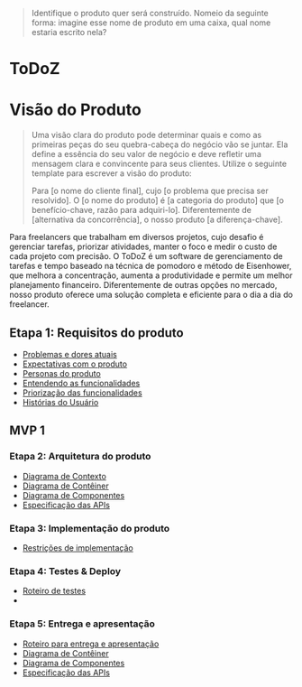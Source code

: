 > Identifique o produto quer será construído. Nomeio da seguinte forma: imagine
>  esse nome de produto em uma caixa, qual nome estaria escrito nela?
# ToDoZ

# Visão do Produto
> Uma visão clara do produto pode determinar quais e como as primeiras peças do seu
> quebra-cabeça do negócio vão se juntar. Ela define a essência do seu valor de negócio
> e deve refletir uma mensagem clara e convincente para seus clientes. Utilize o seguinte
> template para escrever a visão do produto:
>
> Para [o nome do cliente final], cujo [o problema que precisa ser resolvido]. O [o nome do produto] é [a categoria do produto] que [o benefício-chave, razão para adquiri-lo]. Diferentemente de [alternativa da concorrência], o nosso produto [a diferença-chave].

Para freelancers que trabalham em diversos projetos, cujo desafio é gerenciar tarefas, priorizar atividades, manter o foco e medir o custo de cada projeto com precisão. O ToDoZ é um software de gerenciamento de tarefas e tempo baseado na técnica de pomodoro e método de Eisenhower, que melhora a concentração, aumenta a produtividade e permite um melhor planejamento financeiro. Diferentemente de outras opções no mercado, nosso produto oferece uma solução completa e eficiente para o dia a dia do freelancer.


## Etapa 1: Requisitos do produto

* [Problemas e dores atuais](docs/problemas.md)
* [Expectativas com o produto](docs/expectativas.md)
* [Personas do produto](docs/personas.md)
* [Entendendo as funcionalidades](docs/funcionalidades.md)
* [Priorização das funcionalidades](/docs/priorizacao.md)
* [Histórias do Usuário](docs/funcionalidades.md)

## MVP 1 

### Etapa 2: Arquitetura do produto

* [Diagrama de Contexto](docs/contexo.md)
* [Diagrama de Contêiner](docs/conteiner.md)
* [Diagrama de Componentes](docs/componentes.md)
* [Especificação das APIs](docs/apis.md)

### Etapa 3: Implementação do produto

* [Restrições de implementação](docs/contexo.md)

### Etapa 4: Testes & Deploy 

* [Roteiro de testes](docs/contexo.md)
*
### Etapa 5: Entrega e apresentação

* [Roteiro para entrega e apresentação](docs/contexo.md)
* [Diagrama de Contêiner](docs/conteiner.md)
* [Diagrama de Componentes](docs/componentes.md)
* [Especificação das APIs](docs/apis.md)